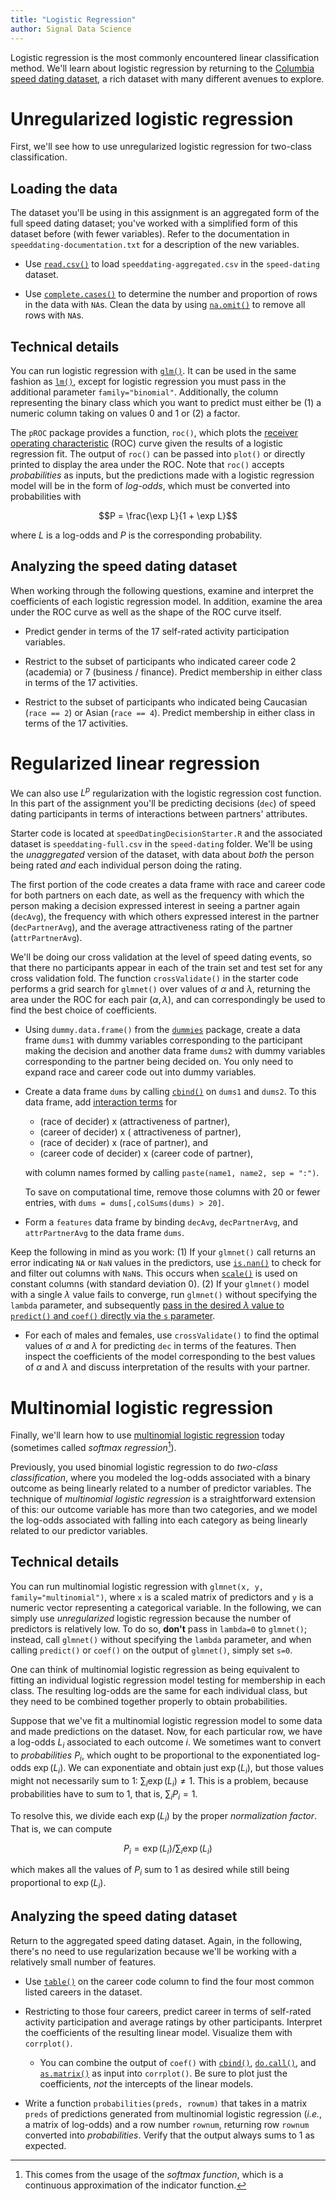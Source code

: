 ```yaml
---
title: "Logistic Regression"
author: Signal Data Science
---
```


Logistic regression is the most commonly encountered linear classification method. We'll learn about logistic regression by returning to the [Columbia speed dating dataset](http://andrewgelman.com/2008/01/21/the_speeddating_1/), a rich dataset with many different avenues to explore.

Unregularized logistic regression
=================================

First, we'll see how to use unregularized logistic regression for two-class classification.

Loading the data
----------------

The dataset you'll be using in this assignment is an aggregated form of the full speed dating dataset; you've worked with a simplified form of this dataset before (with fewer variables). Refer to the documentation in `speeddating-documentation.txt` for a description of the new variables.

* Use [`read.csv()`](https://stat.ethz.ch/R-manual/R-devel/library/utils/html/read.table.html) to load `speeddating-aggregated.csv` in the `speed-dating` dataset.

* Use [`complete.cases()`](https://stat.ethz.ch/R-manual/R-devel/library/stats/html/complete.cases.html) to determine the number and proportion of rows in the data with `NA`s. Clean the data by using [`na.omit()`](https://stat.ethz.ch/R-manual/R-devel/library/stats/html/na.fail.html) to remove all rows with `NA`s.

Technical details
-----------------

You can run logistic regression with [`glm()`](https://stat.ethz.ch/R-manual/R-devel/library/stats/html/glm.html). It can be used in the same fashion as [`lm()`](https://stat.ethz.ch/R-manual/R-devel/library/stats/html/lm.html), except for logistic regression you must pass in the additional parameter `family="binomial"`. Additionally, the column representing the binary class which you want to predict must either be (1) a numeric column taking on values 0 and 1 or (2) a factor.

The `pROC` package provides a function, `roc()`, which plots the [receiver operating characteristic](https://en.wikipedia.org/wiki/Receiver_operating_characteristic) (ROC) curve given the results of a logistic regression fit. The output of `roc()` can be passed into `plot()` or directly printed to display the area under the ROC. Note that `roc()` accepts *probabilities* as inputs, but the predictions made with a logistic regression model will be in the form of *log-odds*, which must be converted into probabilities with

$$P = \frac{\exp L}{1 + \exp L}$$

where $L$ is a log-odds and $P$ is the corresponding probability.

Analyzing the speed dating dataset
----------------------------------

When working through the following questions, examine and interpret the coefficients of each logistic regression model. In addition, examine the area under the ROC curve as well as the shape of the ROC curve itself.

* Predict gender in terms of the 17 self-rated activity participation variables.

* Restrict to the subset of participants who indicated career code 2 (academia) or 7 (business / finance). Predict membership in either class in terms of the 17 activities.

* Restrict to the subset of participants who indicated being Caucasian (`race == 2`) or Asian (`race == 4`). Predict membership in either class in terms of the 17 activities.

Regularized linear regression
=============================

We can also use $L^p$ regularization with the logistic regression cost function. In this part of the assignment you'll be predicting decisions (`dec`) of speed dating participants in terms of interactions between partners' attributes.

Starter code is located at `speedDatingDecisionStarter.R` and the associated dataset is `speeddating-full.csv` in the `speed-dating` folder. We'll be using the *unaggregated* version of the dataset, with data about *both* the person being rated *and* each individual person doing the rating.

The first portion of the code creates a data frame with race and career code for both partners on each date, as well as the frequency with which the person making a decision expressed interest in seeing a partner again (`decAvg`), the frequency with which others expressed interest in the partner (`decPartnerAvg`), and the average attractiveness rating of the partner (`attrPartnerAvg`).

We'll be doing our cross validation at the level of speed dating events, so that there no participants appear in each of the train set and test set for any cross validation fold. The function `crossValidate()` in the starter code performs a grid search for `glmnet()` over values of $\alpha$ and $\lambda$, returning the area under the ROC for each pair $(\alpha, \lambda)$, and can correspondingly be used to find the best choice of coefficients.

* Using `dummy.data.frame()` from the [`dummies`](https://cran.r-project.org/web/packages/dummies/) package, create a data frame `dums1` with dummy variables corresponding to the participant making the decision and another data frame `dums2` with dummy variables corresponding to the partner being decided on. You only need to expand race and career code out into dummy variables.

* Create a data frame `dums` by calling [`cbind()`](https://stat.ethz.ch/R-manual/R-devel/library/base/html/cbind.html) on `dums1` and `dums2`. To this data frame, add [interaction terms](https://en.wikipedia.org/wiki/Interaction_(statistics)#Introduction) for

	- (race of decider) x (attractiveness of partner),
	- (career of decider) x ( attractiveness of partner),
	- (race of decider) x (race of partner), and
	- (career code of decider) x (career code of partner),

	with column names formed by calling `paste(name1, name2, sep = ":")`.

	To save on computational time, remove those columns with 20 or fewer entries, with `dums = dums[,colSums(dums) > 20]`.

* Form a `features` data frame by binding `decAvg`, `decPartnerAvg`, and `attrPartnerAvg` to the data frame `dums`.

Keep the following in mind as you work: (1) If your `glmnet()` call returns an error indicating `NA` or `NaN` values in the predictors, use [`is.nan()`](https://stat.ethz.ch/R-manual/R-devel/library/base/html/is.finite.html) to check for and filter out columns with `NaN`s. This occurs when [`scale()`](https://stat.ethz.ch/R-manual/R-devel/library/base/html/scale.html) is used on constant columns (with standard deviation 0). (2) If your `glmnet()` model with a single $\lambda$ value fails to converge, run `glmnet()` without specifying the `lambda` parameter, and subsequently [pass in the desired $\lambda$ value to `predict()` and `coef()` directly via the `s` parameter](http://stats.stackexchange.com/questions/101101/convergence-for-1st-lambda-value-not-reached-error-using-glmnet-package-and-sp).

* For each of males and females, use `crossValidate()` to find the optimal values of $\alpha$ and $\lambda$ for predicting `dec` in terms of the features. Then inspect the coefficients of the model corresponding to the best values of $\alpha$ and $\lambda$ and discuss interpretation of the results with your partner.

Multinomial logistic regression
===============================

Finally, we'll learn how to use [multinomial logistic regression](https://en.wikipedia.org/wiki/Multinomial_logistic_regression#As_a_log-linear_model) today (sometimes called *softmax regression*[^softmax]).

[^softmax]: This comes from the usage of the *softmax function*, which is a continuous approximation of the indicator function.

Previously, you used binomial logistic regression to do *two-class classification*, where you modeled the log-odds associated with a binary outcome as being linearly related to a number of predictor variables. The technique of *multinomial logistic regression* is a straightforward extension of this: our outcome variable has more than two categories, and we model the log-odds associated with falling into each category as being linearly related to our predictor variables.

Technical details
-----------------

You can run multinomial logistic regression with `glmnet(x, y, family="multinomial")`, where `x` is a scaled matrix of predictors and `y` is a numeric vector representing a categorical variable. In the following, we can simply use *unregularized* logistic regression because the number of predictors is relatively low. To do so, **don't** pass in `lambda=0` to `glmnet()`; instead, call `glmnet()` without specifying the `lambda` parameter, and when calling `predict()` or `coef()` on the output of `glmnet()`, simply set `s=0`.

One can think of multinomial logistic regression as being equivalent to fitting an individual logistic regression model testing for membership in each class. The resulting log-odds are the same for each individual class, but they need to be combined together properly to obtain probabilities.

Suppose that we've fit a multinomial logistic regression model to some data and made predictions on the dataset. Now, for each particular row, we have a log-odds $L_i$ associated to each outcome $i$. We sometimes want to convert to *probabilities* $P_i$, which ought to be proportional to the exponentiated log-odds $\exp(L_i)$. We can exponentiate and obtain just $\exp(L_i)$, but those values might not necessarily sum to 1: $\sum_i \exp(L_i) \ne 1$. This is a problem, because probabilities have to sum to 1, that is, $\sum_i P_i = 1$.

To resolve this, we divide each $\exp(L_i)$ by the proper *normalization factor*. That is, we can compute

$$P_i = \exp(L_i) / \sum_i \exp(L_i)$$

which makes all the values of $P_i$ sum to 1 as desired while still being proportional to $\exp(L_i)$.

Analyzing the speed dating dataset
----------------------------------

Return to the aggregated speed dating dataset. Again, in the following, there's no need to use regularization because we'll be working with a relatively small number of features.

* Use [`table()`](https://stat.ethz.ch/R-manual/R-devel/library/base/html/table.html) on the career code column to find the four most common listed careers in the dataset.

* Restricting to those four careers, predict career in terms of self-rated activity participation and average ratings by other participants. Interpret the coefficients of the resulting linear model. Visualize them with `corrplot()`.

	* You can combine the output of `coef()` with [`cbind()`](https://stat.ethz.ch/R-manual/R-devel/library/base/html/cbind.html), [`do.call()`](https://stat.ethz.ch/R-manual/R-devel/library/base/html/do.call.html), and [`as.matrix()`](https://stat.ethz.ch/R-manual/R-devel/library/base/html/matrix.html) as input into `corrplot()`. Be sure to plot just the coefficients, *not* the intercepts of the linear models.

* Write a function `probabilities(preds, rownum)` that takes in a matrix `preds` of predictions generated from multinomial logistic regression (*i.e.*, a matrix of log-odds) and a row number `rownum`, returning row `rownum` converted into *probabilities*. Verify that the output always sums to 1 as expected.